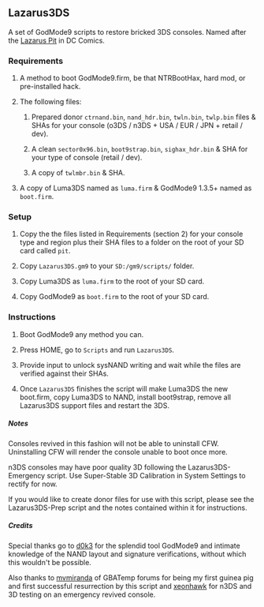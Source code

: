 ## Lazarus3DS
A set of GodMode9 scripts to restore bricked 3DS consoles. Named after the [Lazarus Pit](http://dc.wikia.com/wiki/Lazarus_Pit) in DC Comics.

### Requirements
1. A method to boot GodMode9.firm, be that NTRBootHax, hard mod, or pre-installed hack.

2. The following files:
    1. Prepared donor `ctrnand.bin`, `nand_hdr.bin`, `twln.bin`, `twlp.bin` files & SHAs for your console (o3DS / n3DS + USA / EUR / JPN + retail / dev).

    2. A clean `sector0x96.bin`, `boot9strap.bin`, `sighax_hdr.bin` & SHA for your type of console (retail / dev).

    3. A copy of `twlmbr.bin` & SHA.
3. A copy of Luma3DS named as `luma.firm` & GodMode9 1.3.5+ named as `boot.firm`.

### Setup
1. Copy the the files listed in Requirements (section 2) for your console type and region plus their SHA files to a folder on the root of your SD card called `pit`.

2. Copy `Lazarus3DS.gm9` to your `SD:/gm9/scripts/` folder.

4. Copy Luma3DS as `luma.firm` to the root of your SD card.

5. Copy GodMode9 as `boot.firm` to the root of your SD card.

### Instructions
1. Boot GodMode9 any method you can.

2. Press HOME, go to `Scripts` and run `Lazarus3DS`.

3. Provide input to unlock sysNAND writing and wait while the files are verified against their SHAs.

4. Once `Lazarus3DS` finishes the script will make Luma3DS the new boot.firm, copy Luma3DS to NAND, install boot9strap, remove all Lazarus3DS support files and restart the 3DS.

##### Notes
Consoles revived in this fashion will not be able to uninstall CFW. Uninstalling CFW will render the console unable to boot once more.

n3DS consoles may have poor quality 3D following the Lazarus3DS-Emergency script. Use Super-Stable 3D Calibration in System Settings to rectify for now.

If you would like to create donor files for use with this script, please see the Lazarus3DS-Prep script and the notes contained within it for instructions.

##### Credits
Special thanks go to [d0k3](https://gbatemp.net/members/d0k3.29073/) for the splendid tool GodMode9 and intimate knowledge of the NAND layout and signature verifications, without which this wouldn't be possible.

Also thanks to [mvmiranda](https://gbatemp.net/members/mvmiranda.338095/) of GBATemp forums for being my first guinea pig and first successful resurrection by this script and [xeonhawk](https://gbatemp.net/members/xeonhawk.356731/) for n3DS and 3D testing on an emergency revived console.
